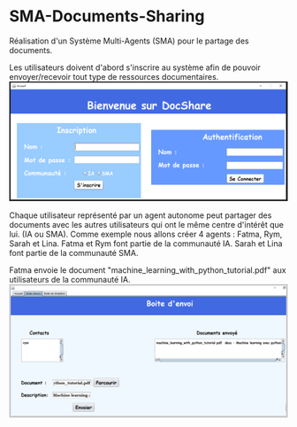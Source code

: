 # SMA-Documents-Sharing
Réalisation d'un Système Multi-Agents (SMA) pour le partage des documents. 

Les utilisateurs doivent d'abord s'inscrire au système afin de pouvoir envoyer/recevoir tout type de ressources documentaires. 
<img  src="ScreenShots/Home.PNG">

Chaque utilisateur représenté par un agent autonome peut partager des documents avec les autres utilisateurs qui ont le même centre d'intérêt que lui. (IA ou SMA).
Comme exemple nous allons créer 4 agents : Fatma, Rym, Sarah et Lina. 
Fatma et Rym font partie de la communauté IA. 
Sarah et Lina font partie de la communauté SMA. 

Fatma envoie le document "machine_learning_with_python_tutorial.pdf" aux utilisateurs de la communauté IA. 
<img  src="ScreenShots/Boite d'envoi IA (Fatma) .PNG">
